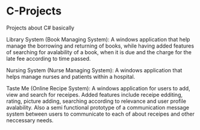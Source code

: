 # C-Projects
Projects about C# basically 

Library System (Book Managing System):
  A windows application that help manage the borrowing and returning of books, while having added features of searching for avalability of
 a book, when it is due and the charge for the late fee according to time passed.
 
Nursing System (Nurse Managing System):
  A windows application that helps manage nurses and patients within a hospital.
  
Taste Me (Online Recipe System):
  A windows application for users to add, view and search for receipes. Added features include receipe edditing, rating, picture adding,
  searching according to relevance  and user profile avalability. Also a semi functional prototype of a communication message system
  between users to communicate to each of about receipes and other neccessary needs. 
